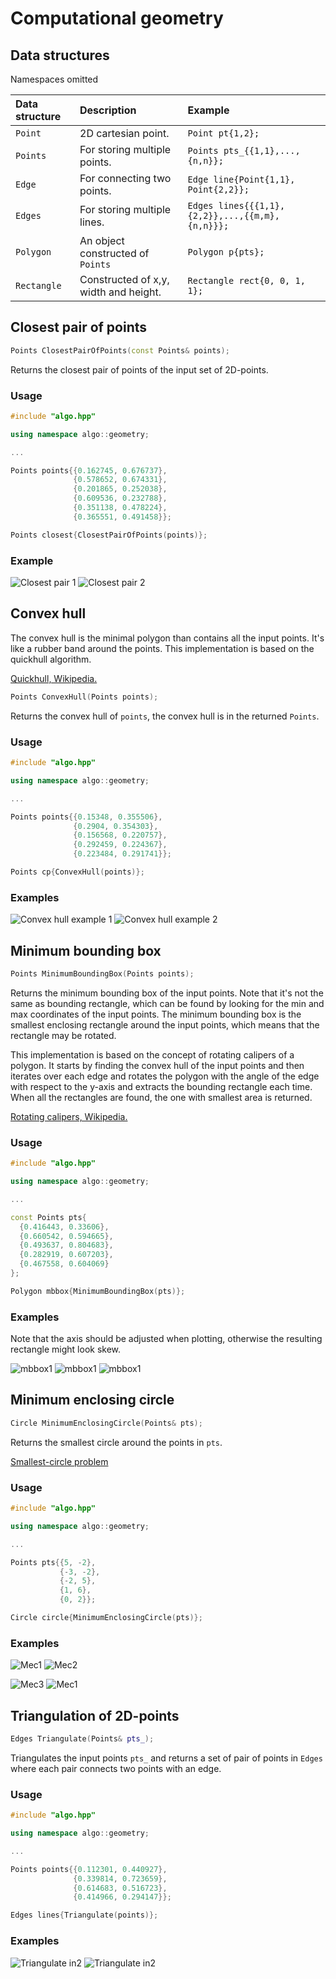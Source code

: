 Computational geometry
=============

## Data structures
Namespaces omitted

|Data structure| Description | Example |
|:---|:---|:---|
|`Point`        | 2D cartesian point.                   | `Point pt{1,2};` |
|`Points`       | For storing multiple points.          | `Points pts_{{1,1},...,{n,n}};` |
|`Edge`         | For connecting two points.            | `Edge line{Point{1,1}, Point{2,2}};`|
|`Edges`        | For storing multiple lines.           | `Edges lines{{{1,1},{2,2}},...,{{m,m},{n,n}}};`|
|`Polygon`      | An object constructed of `Points`     | `Polygon p{pts};` |
|`Rectangle`    | Constructed of x,y, width and height. | `Rectangle rect{0, 0, 1, 1};` |

## Closest pair of points

```cpp
Points ClosestPairOfPoints(const Points& points);
```
Returns the closest pair of points of the input set of 2D-points.

### Usage

```cpp
#include "algo.hpp"

using namespace algo::geometry;

...

Points points{{0.162745, 0.676737},
              {0.578652, 0.674331},
              {0.201865, 0.252038},
              {0.609536, 0.232788},
              {0.351138, 0.478224},
              {0.365551, 0.491458}};

Points closest{ClosestPairOfPoints(points)};
```

### Example

![Closest pair 1](images/closest_pair1.png) ![Closest pair 2](images/closest_pair2.png)

## Convex hull

The convex hull is the minimal polygon than contains all the input points. It's like a rubber band around the points.
This implementation is based on the quickhull algorithm.

[Quickhull, Wikipedia.](https://en.wikipedia.org/wiki/Quickhull)

```cpp
Points ConvexHull(Points points);
```

Returns the convex hull of `points`, the convex hull is in the returned `Points`.

### Usage

```cpp
#include "algo.hpp"

using namespace algo::geometry;

...

Points points{{0.15348, 0.355506},
              {0.2904, 0.354303},
              {0.156568, 0.220757},
              {0.292459, 0.224367},
              {0.223484, 0.291741}};

Points cp{ConvexHull(points)};
```

### Examples

![Convex hull example 1](images/convex_hull1.png) ![Convex hull example 2](images/convex_hull2.png)

## Minimum bounding box

```cpp
Points MinimumBoundingBox(Points points);
```

Returns the minimum bounding box of the input points. Note that it's not the same as bounding rectangle, which can be found by looking for the min and max coordinates of the input points. The minimum bounding box is the smallest enclosing rectangle around the input points, which means that the rectangle may be rotated.

This implementation is based on the concept of rotating calipers of a polygon. It starts by finding the convex hull of the input points and then iterates over each edge and rotates the polygon with the angle of the edge with respect to the y-axis and extracts the bounding rectangle each time. When all the rectangles are found, the one with smallest area is returned.

[Rotating calipers, Wikipedia.](https://en.wikipedia.org/wiki/Rotating_calipers)

### Usage

```cpp
#include "algo.hpp"

using namespace algo::geometry;

...

const Points pts{
  {0.416443, 0.33606},
  {0.660542, 0.594665},
  {0.493637, 0.804683},
  {0.282919, 0.607203},
  {0.467558, 0.604069}
};

Polygon mbbox{MinimumBoundingBox(pts)};
```

### Examples

Note that the axis should be adjusted when plotting, otherwise the resulting rectangle might look skew.

![mbbox1](images/mbbox1.png) ![mbbox1](images/mbbox2.png) ![mbbox1](images/mbbox3.png)

## Minimum enclosing circle

```cpp
Circle MinimumEnclosingCircle(Points& pts);
```

Returns the smallest circle around the points in `pts`.

[Smallest-circle problem](https://en.wikipedia.org/wiki/Smallest-circle_problem)

### Usage

```cpp
#include "algo.hpp"

using namespace algo::geometry;

...

Points pts{{5, -2},
           {-3, -2},
           {-2, 5},
           {1, 6},
           {0, 2}};

Circle circle{MinimumEnclosingCircle(pts)};
```

### Examples

![Mec1](images/mec1.png) ![Mec2](images/mec2.png)

![Mec3](images/mec3.png) ![Mec1](images/mec4.png)

## Triangulation of 2D-points

```cpp
Edges Triangulate(Points& pts_);
```

Triangulates the input points `pts_` and returns a set of pair of points in `Edges` where each pair connects two points with an edge.

### Usage

```cpp
#include "algo.hpp"

using namespace algo::geometry;

...

Points points{{0.112301, 0.440927},
              {0.339814, 0.723659},
              {0.614683, 0.516723},
              {0.414966, 0.294147}};

Edges lines{Triangulate(points)};
```

### Examples

![Triangulate in2](images/triangulate_out1.png) ![Triangulate in2](images/triangulate_out3.png)